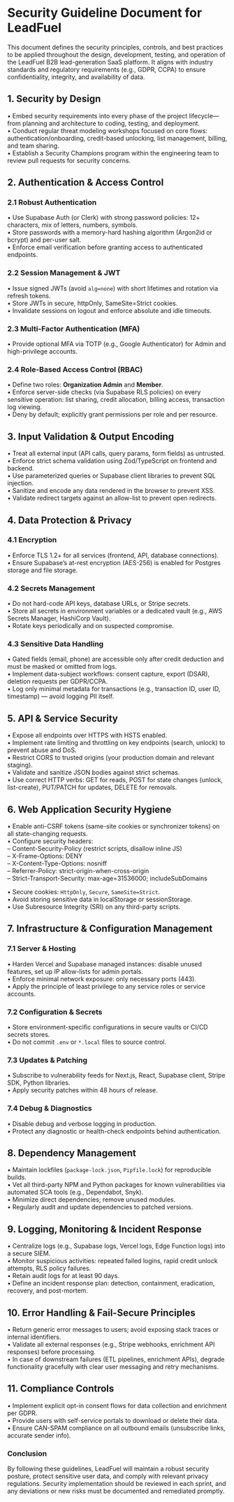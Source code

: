 # Security Guideline Document for LeadFuel

This document defines the security principles, controls, and best practices to be applied throughout the design, development, testing, and operation of the LeadFuel B2B lead-generation SaaS platform. It aligns with industry standards and regulatory requirements (e.g., GDPR, CCPA) to ensure confidentiality, integrity, and availability of data.

## 1. Security by Design

• Embed security requirements into every phase of the project lifecycle—from planning and architecture to coding, testing, and deployment.\
• Conduct regular threat modeling workshops focused on core flows: authentication/onboarding, credit-based unlocking, list management, billing, and team sharing.\
• Establish a Security Champions program within the engineering team to review pull requests for security concerns.

## 2. Authentication & Access Control

### 2.1 Robust Authentication

• Use Supabase Auth (or Clerk) with strong password policies: 12+ characters, mix of letters, numbers, symbols.\
• Store passwords with a memory-hard hashing algorithm (Argon2id or bcrypt) and per-user salt.\
• Enforce email verification before granting access to authenticated endpoints.

### 2.2 Session Management & JWT

• Issue signed JWTs (avoid `alg=none`) with short lifetimes and rotation via refresh tokens.\
• Store JWTs in secure, httpOnly, SameSite=Strict cookies.\
• Invalidate sessions on logout and enforce absolute and idle timeouts.

### 2.3 Multi-Factor Authentication (MFA)

• Provide optional MFA via TOTP (e.g., Google Authenticator) for Admin and high-privilege accounts.

### 2.4 Role-Based Access Control (RBAC)

• Define two roles: **Organization Admin** and **Member**.\
• Enforce server-side checks (via Supabase RLS policies) on every sensitive operation: list sharing, credit allocation, billing access, transaction log viewing.\
• Deny by default; explicitly grant permissions per role and per resource.

## 3. Input Validation & Output Encoding

• Treat all external input (API calls, query params, form fields) as untrusted.\
• Enforce strict schema validation using Zod/TypeScript on frontend and backend.\
• Use parameterized queries or Supabase client libraries to prevent SQL injection.\
• Sanitize and encode any data rendered in the browser to prevent XSS.\
• Validate redirect targets against an allow-list to prevent open redirects.

## 4. Data Protection & Privacy

### 4.1 Encryption

• Enforce TLS 1.2+ for all services (frontend, API, database connections).\
• Ensure Supabase’s at-rest encryption (AES-256) is enabled for Postgres storage and file storage.

### 4.2 Secrets Management

• Do not hard-code API keys, database URLs, or Stripe secrets.\
• Store all secrets in environment variables or a dedicated vault (e.g., AWS Secrets Manager, HashiCorp Vault).\
• Rotate keys periodically and on suspected compromise.

### 4.3 Sensitive Data Handling

• Gated fields (email, phone) are accessible only after credit deduction and must be masked or omitted from logs.\
• Implement data-subject workflows: consent capture, export (DSAR), deletion requests per GDPR/CCPA.\
• Log only minimal metadata for transactions (e.g., transaction ID, user ID, timestamp) — avoid logging PII itself.

## 5. API & Service Security

• Expose all endpoints over HTTPS with HSTS enabled.\
• Implement rate limiting and throttling on key endpoints (search, unlock) to prevent abuse and DoS.\
• Restrict CORS to trusted origins (your production domain and relevant staging).\
• Validate and sanitize JSON bodies against strict schemas.\
• Use correct HTTP verbs: GET for reads, POST for state changes (unlock, list-create), PUT/PATCH for updates, DELETE for removals.

## 6. Web Application Security Hygiene

• Enable anti-CSRF tokens (same-site cookies or synchronizer tokens) on all state-changing requests.\
• Configure security headers:\
– Content-Security-Policy (restrict scripts, disallow inline JS)\
– X-Frame-Options: DENY\
– X-Content-Type-Options: nosniff\
– Referrer-Policy: strict-origin-when-cross-origin\
– Strict-Transport-Security: max-age=31536000; includeSubDomains

• Secure cookies: `HttpOnly`, `Secure`, `SameSite=Strict`.\
• Avoid storing sensitive data in localStorage or sessionStorage.\
• Use Subresource Integrity (SRI) on any third-party scripts.

## 7. Infrastructure & Configuration Management

### 7.1 Server & Hosting

• Harden Vercel and Supabase managed instances: disable unused features, set up IP allow-lists for admin portals.\
• Enforce minimal network exposure: only necessary ports (443).\
• Apply the principle of least privilege to any service roles or service accounts.

### 7.2 Configuration & Secrets

• Store environment-specific configurations in secure vaults or CI/CD secrets stores.\
• Do not commit `.env` or `*.local` files to source control.

### 7.3 Updates & Patching

• Subscribe to vulnerability feeds for Next.js, React, Supabase client, Stripe SDK, Python libraries.\
• Apply security patches within 48 hours of release.

### 7.4 Debug & Diagnostics

• Disable debug and verbose logging in production.\
• Protect any diagnostic or health-check endpoints behind authentication.

## 8. Dependency Management

• Maintain lockfiles (`package-lock.json`, `Pipfile.lock`) for reproducible builds.\
• Vet all third-party NPM and Python packages for known vulnerabilities via automated SCA tools (e.g., Dependabot, Snyk).\
• Minimize direct dependencies; remove unused modules.\
• Regularly audit and update dependencies to patched versions.

## 9. Logging, Monitoring & Incident Response

• Centralize logs (e.g., Supabase logs, Vercel logs, Edge Function logs) into a secure SIEM.\
• Monitor suspicious activities: repeated failed logins, rapid credit unlock attempts, RLS policy failures.\
• Retain audit logs for at least 90 days.\
• Define an incident response plan: detection, containment, eradication, recovery, and post-mortem.

## 10. Error Handling & Fail-Secure Principles

• Return generic error messages to users; avoid exposing stack traces or internal identifiers.\
• Validate all external responses (e.g., Stripe webhooks, enrichment API responses) before processing.\
• In case of downstream failures (ETL pipelines, enrichment APIs), degrade functionality gracefully with clear user messaging and retry mechanisms.

## 11. Compliance Controls

• Implement explicit opt-in consent flows for data collection and enrichment per GDPR.\
• Provide users with self-service portals to download or delete their data.\
• Ensure CAN-SPAM compliance on all outbound emails (unsubscribe links, accurate sender info).

### Conclusion

By following these guidelines, LeadFuel will maintain a robust security posture, protect sensitive user data, and comply with relevant privacy regulations. Security implementation should be reviewed in each sprint, and any deviations or new risks must be documented and remediated promptly.
